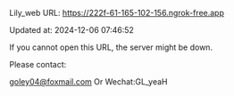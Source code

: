 Lily_web URL: https://222f-61-165-102-156.ngrok-free.app

Updated at: 2024-12-06 07:46:52

If you cannot open this URL, the server might be down.

Please contact: 

goley04@foxmail.com Or Wechat:GL_yeaH